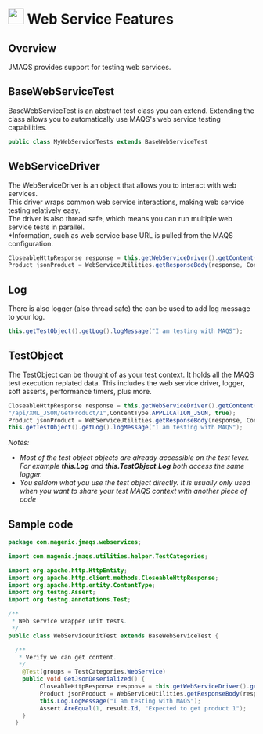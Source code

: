 # <img src="resources/jmaqslogo.jpg" height="32" width="32"> Web Service Features

## Overview
JMAQS provides support for testing web services.  


## BaseWebServiceTest
BaseWebServiceTest is an abstract test class you can extend.  Extending the class allows you to automatically use MAQS's web service testing capabilities.
```java
public class MyWebServiceTests extends BaseWebServiceTest
```

## WebServiceDriver
The WebServiceDriver is an object that allows you to interact with web services.  
This driver wraps common web service interactions, making web service testing relatively easy.  
The driver is also thread safe, which means you can run multiple web service tests in parallel.  
*Information, such as web service base URL is pulled from the MAQS configuration.
```java
CloseableHttpResponse response = this.getWebServiceDriver().getContent("/api/XML_JSON/GetProduct/1",ContentType.APPLICATION_JSON, true);
Product jsonProduct = WebServiceUtilities.getResponseBody(response, ContentType.APPLICATION_JSON, Product.class);
```
## Log
There is also logger (also thread safe) the can be used to add log message to your log.
```java
this.getTestObject().getLog().logMessage("I am testing with MAQS");
```
## TestObject
The TestObject can be thought of as your test context.  It holds all the MAQS test execution replated data. This includes the web service driver, logger, soft asserts, performance timers, plus more.
```java
CloseableHttpResponse response = this.getWebServiceDriver().getContent(
"/api/XML_JSON/GetProduct/1",ContentType.APPLICATION_JSON, true);
Product jsonProduct = WebServiceUtilities.getResponseBody(response, ContentType.APPLICATION_JSON, Product.class);
this.getTestObject().getLog().logMessage("I am testing with MAQS");
```
*Notes:*  
* *Most of the test object objects are already accessible on the test lever. For example **this.Log** and **this.TestObject.Log** both access the same logger.*
* *You seldom what you use the test object directly.  It is usually only used when you want to share your test MAQS context with another piece of code*

## Sample code
```java
package com.magenic.jmaqs.webservices;

import com.magenic.jmaqs.utilities.helper.TestCategories;

import org.apache.http.HttpEntity;
import org.apache.http.client.methods.CloseableHttpResponse;
import org.apache.http.entity.ContentType;
import org.testng.Assert;
import org.testng.annotations.Test;

/**
 * Web service wrapper unit tests.
 */
public class WebServiceUnitTest extends BaseWebServiceTest {

  /**
   * Verify we can get content.
   */
    @Test(groups = TestCategories.WebService)
    public void GetJsonDeserialized() {
         CloseableHttpResponse response = this.getWebServiceDriver().getContent("/api/XML_JSON/GetProduct/1", ContentType.APPLICATION_JSON, true);
         Product jsonProduct = WebServiceUtilities.getResponseBody(response, ContentType.APPLICATION_JSON, Product.class);        
         this.Log.LogMessage("I am testing with MAQS");
         Assert.AreEqual(1, result.Id, "Expected to get product 1");
    }
  }
```